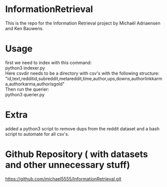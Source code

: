 # InformationRetrieval
This is the repo for the Information Retrieval project by Michaël Adriaensen and Ken Bauwens.

# Usage
first we need to index with this command:  
    python3 indexer.py <csvdir>  
Here csvdir needs to be a directory with csv's with the following structure:  
    "id,text,redditid,subreddit,metareddit,time,author,ups,downs,authorlinkkarma,authorkarma,authorisgold"  
Then run the querier:  
    python3 querier.py  

# Extra
added a python3 script to remove dups from the reddit dataset and a bash script to automate for all csv's.


# Github Repository ( with datasets and other unnecessary stuff)
https://github.com/michael5555/InformationRetrieval.git





